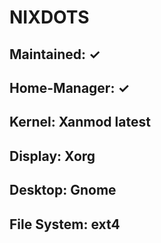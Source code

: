 # NIXDOTS

## Maintained: ✓
## Home-Manager: ✓
## Kernel: Xanmod latest
## Display: Xorg
## Desktop: Gnome
## File System: ext4
